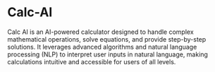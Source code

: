 # Calc-AI
Calc AI is an AI-powered calculator designed to handle complex mathematical operations, solve equations, and provide step-by-step solutions. It leverages advanced algorithms and natural language processing (NLP) to interpret user inputs in natural language, making calculations intuitive and accessible for users of all levels.
